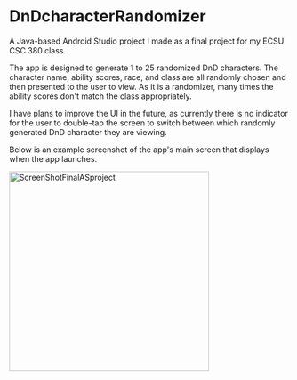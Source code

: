 # DnDcharacterRandomizer
A Java-based Android Studio project I made as a final project for my ECSU CSC 380 class.

The app is designed to generate 1 to 25 randomized DnD characters.
The character name, ability scores, race, and class are all randomly chosen and then presented to the user to view.
As it is a randomizer, many times the ability scores don't match the class appropriately.

I have plans to improve the UI in the future, as currently there is no indicator for the user to double-tap the screen to switch between which randomly generated DnD character they are viewing.

Below is an example screenshot of the app's main screen that displays when the app launches.

<img width="359" alt="ScreenShotFinalASproject" src="https://user-images.githubusercontent.com/73127150/122987939-2f1a1080-d36f-11eb-9ded-d129f4e565b9.PNG">
